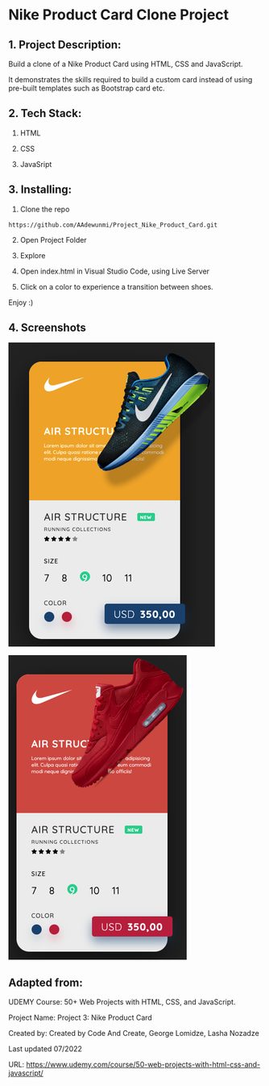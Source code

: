 # Nike Product Card Clone Project

## 1. Project Description:

Build a clone of a Nike Product Card using HTML, CSS and JavaScript.

It demonstrates the skills required to build a custom card instead of using pre-built templates such as Bootstrap card etc.

## 2. Tech Stack:

1. HTML 

2. CSS 

3. JavaSript 

## 3. Installing:

1. Clone the repo

```
https://github.com/AAdewunmi/Project_Nike_Product_Card.git
```

2. Open Project Folder

3. Explore

4. Open index.html in Visual Studio Code, using Live Server

5. Click on a color to experience a transition between shoes.

Enjoy :)

## 4. Screenshots


![Image description](images/orange_shoe.png)


![Image description](images/red_shoe.png)

## Adapted from:


UDEMY Course: 50+ Web Projects with HTML, CSS, and JavaScript.

Project Name: Project 3:  Nike Product Card 

Created by: Created by Code And Create, George Lomidze, Lasha Nozadze

Last updated 07/2022

URL: https://www.udemy.com/course/50-web-projects-with-html-css-and-javascript/


